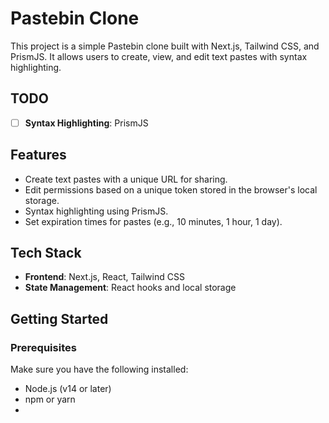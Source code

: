 # Pastebin Clone

This project is a simple Pastebin clone built with Next.js, Tailwind CSS, and PrismJS. It allows users to create, view, and edit text pastes with syntax highlighting.

## TODO
- [ ] **Syntax Highlighting**: PrismJS 

## Features

- Create text pastes with a unique URL for sharing.
- Edit permissions based on a unique token stored in the browser's local storage.
- Syntax highlighting using PrismJS.
- Set expiration times for pastes (e.g., 10 minutes, 1 hour, 1 day).

## Tech Stack

- **Frontend**: Next.js, React, Tailwind CSS
- **State Management**: React hooks and local storage

## Getting Started

### Prerequisites

Make sure you have the following installed:

- Node.js (v14 or later)
- npm or yarn
-
